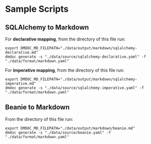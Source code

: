 # Sample Scripts

## SQLAlchemy to Markdown

For **declarative mapping**, from the directory of this file run:
```commandline
export DMDOC_MD_FILEPATH="./data/output/markdown/sqlalchemy-declarative.md"
dmdoc generate -s "./data/source/sqlalchemy-declarative.yaml" -f "./data/format/markdown.yaml"
```

For **imperative mapping**, from the directory of this file run:
```commandline
export DMDOC_MD_FILEPATH="./data/output/markdown/sqlalchemy-imperative.md"
dmdoc generate -s "./data/source/sqlalchemy-imperative.yaml" -f "./data/format/markdown.yaml"
```

## Beanie to Markdown

From the directory of this file run:
```commandline
export DMDOC_MD_FILEPATH="./data/output/markdown/beanie.md"
dmdoc generate -s "./data/source/beanie.yaml" -f "./data/format/markdown.yaml"
```
